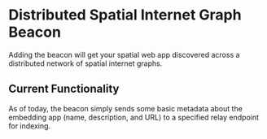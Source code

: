 # Distributed Spatial Internet Graph Beacon

Adding the beacon will get your spatial web app discovered across a distributed network of spatial internet graphs.

## Current Functionality

As of today, the beacon simply sends some basic metadata about the embedding app (name, description, and URL) to a specified relay endpoint for indexing.
